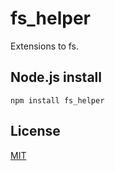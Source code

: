 fs_helper
====

Extensions to fs.


Node.js install
---

`npm install fs_helper`

License
---

<a href="http://nate.mit-license.org/">MIT</a>
